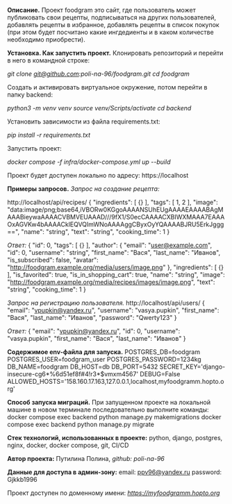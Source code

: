 __Описание.__
Проект foodgram это сайт, где пользователь может публиковать свои рецепты, подписываться на других пользователей, добавлять рецепты в избранное, добавлять рецепты в список покупок (при этом будет посчитано какие ингдедиенты и в каком количестве необходимо приобрести). 

__Установка. Как запустить проект.__
Клонировать репозиторий и перейти в него в командной строке:

*git clone git@github.com:poli-na-96/foodgram.git* 
*cd foodgram*

Cоздать и активировать виртуальное окружение, потом перейти в папку backend:

*python3 -m venv venv source venv/Scripts/activate*
*cd backend*

Установить зависимости из файла requirements.txt:

*pip install -r requirements.txt*

Запустить проект:

*docker compose -f infra/docker-compose.yml up --build*

Проект будет доступен локально по адресу: https://localhost

__Примеры запросов.__
*Запрос на создание рецепта:*

http://localhost/api/recipes/
{
"ingredients": [
{}
],
"tags": [
1,
2
],
"image": "data:image/png;base64,iVBORw0KGgoAAAANSUhEUgAAAAEAAAABAgMAAABieywaAAAACVBMVEUAAAD///9fX1/S0ecCAAAACXBIWXMAAA7EAAAOxAGVKw4bAAAACklEQVQImWNoAAAAggCByxOyYQAAAABJRU5ErkJggg==",
"name": "string",
"text": "string",
"cooking_time": 1
}

*Ответ:*
{
"id": 0,
"tags": [
{}
],
"author": {
"email": "user@example.com",
"id": 0,
"username": "string",
"first_name": "Вася",
"last_name": "Иванов",
"is_subscribed": false,
"avatar": "http://foodgram.example.org/media/users/image.png"
},
"ingredients": [
{}
],
"is_favorited": true,
"is_in_shopping_cart": true,
"name": "string",
"image": "http://foodgram.example.org/media/recipes/images/image.png",
"text": "string",
"cooking_time": 1
}

*Запрос на регистрацию пользователя.*
http://localhost/api/users/
{
  "email": "vpupkin@yandex.ru",
  "username": "vasya.pupkin",
  "first_name": "Вася",
  "last_name": "Иванов",
  "password": "Qwerty123"
}

*Ответ:*
{
  "email": "vpupkin@yandex.ru",
  "id": 0,
  "username": "vasya.pupkin",
  "first_name": "Вася",
  "last_name": "Иванов"
}

__Cодержимое env-файла для запуска.__
POSTGRES_DB=foodgram
POSTGRES_USER=foodgram_user
POSTGRES_PASSWORD=1234kg
DB_NAME=foodgram
DB_HOST=db
DB_PORT=5432
SECRET_KEY='django-insecure-cg6*%6d51ef8f#4!r3*$vmxm4567'
DEBUG=False
ALLOWED_HOSTS='158.160.17.163,127.0.0.1,localhost,myfoodgramm.hopto.org'

__Cпособ запуска миграций.__
При запущенном проекте на локальной машине в новом терминале последовательно выполните команды:
docker compose exec backend python manage.py makemigrations
docker compose exec backend python manage.py migrate

__Стек технологий, использованных в проекте:__
python, django, postgres, nginx, docker, docker compose, git, CI/CD

__Автор проекта:__
Путилина Полина, *github: poli-na-96*

__Данные для доступа в админ-зону:__
email: ppv96@yandex.ru password: Gjkkb1996

Проект доступен по доменному имени: *https://myfoodgramm.hopto.org*

